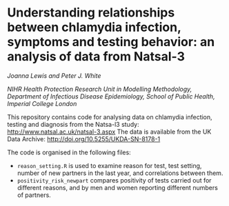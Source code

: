# Understanding relationships between chlamydia infection, symptoms and testing behavior: an analysis of data from Natsal-3

_Joanna Lewis and Peter J. White_

_NIHR Health Protection Research Unit in Modelling Methodology, Department of Infectious Disease Epidemiology, School of Public Health, Imperial College London_

This repository contains code for analysing data on chlamydia infection, testing and diagnosis from the Natsa-l3 study: http://www.natsal.ac.uk/natsal-3.aspx The data is available from the UK Data Archive: http://doi.org/10.5255/UKDA-SN-8178-1

The code is organised in the following files:

* `reason_setting.R` is used to examine reason for test, test setting, number of new partners in the last year, and correlations between them.
* `positivity_risk_newpart` compares positivity of tests carried out for different reasons, and by men and women reporting different numbers of partners.

